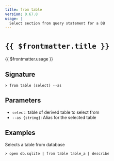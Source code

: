 ```yaml
---
title: from table
version: 0.67.0
usage: |
  Select section from query statement for a DB
---
```


# <code>{{ $frontmatter.title }}</code>

<div style='white-space: pre-wrap;'>{{ $frontmatter.usage }}</div>

## Signature

```> from table (select) --as```

## Parameters

 -  `select`: table of derived table to select from
 -  `--as {string}`: Alias for the selected table

## Examples

Selects a table from database
```shell
> open db.sqlite | from table table_a | describe
```
